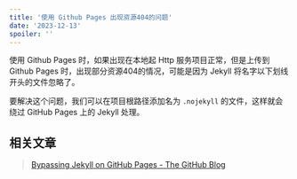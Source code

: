 ```yaml
---
title: '使用 Github Pages 出现资源404的问题'
date: '2023-12-13'
spoiler: ''
---
```


使用 Github Pages 时，如果出现在本地起 Http 服务项目正常，但是上传到 Github Pages 时，出现部分资源404的情况，可能是因为 Jekyll 将名字以下划线开头的文件忽略了。



要解决这个问题，我们可以在项目根路径添加名为 `.nojekyll` 的文件，这样就会绕过 GitHub Pages 上的 Jekyll 处理。


## 相关文章

> [Bypassing Jekyll on GitHub Pages - The GitHub Blog](https://github.blog/2009-12-29-bypassing-jekyll-on-github-pages/)